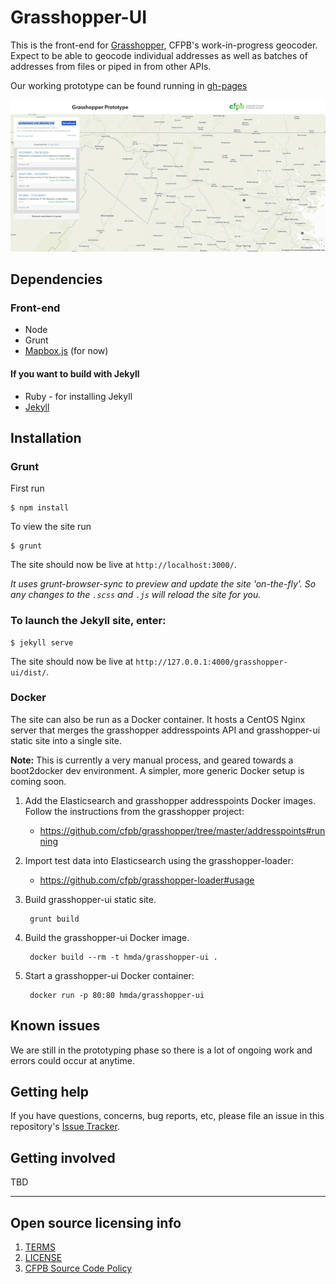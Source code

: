 # Grasshopper-UI

This is the front-end for [Grasshopper](https://github.com/cfpb/grasshopper), CFPB's work-in-progress geocoder.
Expect to be able to geocode individual addresses as well as batches of addresses from files or piped in from other APIs.

Our working prototype can be found running in [gh-pages](http://cfpb.github.io/grasshopper-ui/dist/)

![Screenshot](screenshot.png)

## Dependencies

### Front-end

- Node
- Grunt
- [Mapbox.js](https://www.mapbox.com/mapbox.js/api/v2.1.5/) (for now)

#### If you want to build with Jekyll

- Ruby - for installing Jekyll
- [Jekyll](http://jekyllrb.com/docs/installation/)

## Installation

### Grunt

First run

```shell
$ npm install
```

To view the site run

```
$ grunt
```

The site should now be live at `http://localhost:3000/`.

*It uses grunt-browser-sync to preview and update the site 'on-the-fly'. So any changes to the `.scss` and `.js` will reload the site for you.*

### To launch the Jekyll site, enter:

```shell
$ jekyll serve
```

The site should now be live at `http://127.0.0.1:4000/grasshopper-ui/dist/`.

### Docker

The site can also be run as a Docker container.  It hosts a CentOS Nginx server that merges the grasshopper addresspoints API and grasshopper-ui static site into a single site.

**Note:** This is currently a very manual process, and geared towards a boot2docker dev environment.  A simpler, more generic Docker setup is coming soon.

1. Add the Elasticsearch and grasshopper addresspoints Docker images.  Follow
   the instructions from the grasshopper project:

    * https://github.com/cfpb/grasshopper/tree/master/addresspoints#running

1. Import test data into Elasticsearch using the grasshopper-loader:

    * https://github.com/cfpb/grasshopper-loader#usage

1. Build grasshopper-ui static site.

        grunt build

1. Build the grasshopper-ui Docker image.

        docker build --rm -t hmda/grasshopper-ui .

1. Start a grasshopper-ui Docker container:

        docker run -p 80:80 hmda/grasshopper-ui


## Known issues

We are still in the prototyping phase so there is a lot of ongoing work and errors could occur at anytime.

## Getting help

If you have questions, concerns, bug reports, etc, please file an issue in this repository's [Issue Tracker](https://github.com/cfpb/grasshopper-ui/issues).

## Getting involved

TBD

----

## Open source licensing info
1. [TERMS](TERMS.md)
2. [LICENSE](LICENSE)
3. [CFPB Source Code Policy](https://github.com/cfpb/source-code-policy/)
